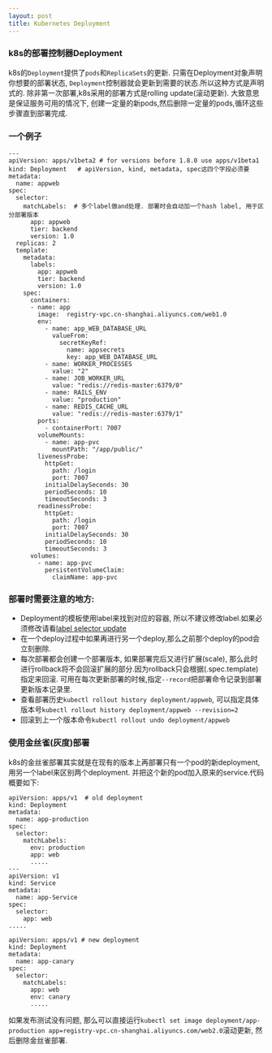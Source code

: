 ```yaml
---
layout: post
title: Kubernetes Deployment
---
```


### k8s的部署控制器Deployment
k8s的`Deployment`提供了`pods`和`ReplicaSets`的更新.
只需在Deployment对象声明你想要的部署状态, `Deployment`控制器就会更新到需要的状态.所以这种方式是声明式的.
除非第一次部署,k8s采用的部署方式是rolling update(滚动更新). 大致意思是保证服务可用的情况下, 创建一定量的新pods,然后删除一定量的pods,循环这些步骤直到部署完成.

### 一个例子
```
---
apiVersion: apps/v1beta2 # for versions before 1.8.0 use apps/v1beta1
kind: Deployment   # apiVersion, kind, metadata, spec这四个字段必须要
metadata:
  name: appweb
spec:
  selector:
    matchLabels:  # 多个label做and处理. 部署时会自动加一个hash label, 用于区分部署版本
      app: appweb
      tier: backend
      version: 1.0
  replicas: 2
  template:
    metadata:
      labels:
        app: appweb
        tier: backend
        version: 1.0
    spec:
      containers:
      - name: app
        image:  registry-vpc.cn-shanghai.aliyuncs.com/web1.0
        env:
          - name: app_WEB_DATABASE_URL
            valueFrom:
              secretKeyRef:
                name: appsecrets
                key: app_WEB_DATABASE_URL
          - name: WORKER_PROCESSES
            value: "2"
          - name: JOB_WORKER_URL
            value: "redis://redis-master:6379/0"
          - name: RAILS_ENV
            value: "production"
          - name: REDIS_CACHE_URL
            value: "redis://redis-master:6379/1"
        ports:
          - containerPort: 7007
        volumeMounts:
          - name: app-pvc
            mountPath: "/app/public/"
        livenessProbe:
          httpGet:
            path: /login
            port: 7007
          initialDelaySeconds: 30
          periodSeconds: 10
          timeoutSeconds: 3
        readinessProbe:
          httpGet:
            path: /login
            port: 7007
          initialDelaySeconds: 30
          periodSeconds: 10
          timeoutSeconds: 3
      volumes:
        - name: app-pvc
          persistentVolumeClaim:
            claimName: app-pvc

```
### 部署时需要注意的地方:
- Deployment的模板使用label来找到对应的容器, 所以不建议修改label.如果必须修改请看[label selector update](https://kubernetes.io/docs/concepts/workloads/controllers/deployment/#label-selector-updates)
- 在一个deploy过程中如果再进行另一个deploy,那么之前那个deploy的pod会立刻删除.
- 每次部署都会创建一个部署版本, 如果部署完后又进行扩展(scale), 那么此时进行rollback将不会回滚扩展的部分.因为rollback只会根据(.spec.template)指定来回滚. 可用在每次更新部署的时候,指定`--record`把部署命令记录到部署更新版本记录里.
- 查看部署历史`kubectl rollout history deployment/appweb`, 可以指定具体版本号`kubectl rollout history deployment/appweb --revision=2`
- 回滚到上一个版本命令`kubectl rollout undo deployment/appweb`

### 使用金丝雀(灰度)部署
k8s的金丝雀部署其实就是在现有的版本上再部署只有一个pod的新deployment,用另一个label来区别两个deployment.
并把这个新的pod加入原来的service.代码概要如下:
```
apiVersion: apps/v1  # old deployment
kind: Deployment
metadata:
  name: app-production
spec:
  selector:
    matchLabels:
      env: production
      app: web
      .....
---
apiVersion: v1
kind: Service
metadata:
  name: app-Service
spec:
  selector:
    app: web
.....
```
```
apiVersion: apps/v1 # new deployment
kind: Deployment
metadata:
  name: app-canary
spec:
  selector:
    matchLabels:
      app: web
      env: canary
      .....
```
如果发布测试没有问题, 那么可以直接运行`kubectl set image deployment/app-production app=registry-vpc.cn-shanghai.aliyuncs.com/web2.0`滚动更新, 然后删除金丝雀部署.
